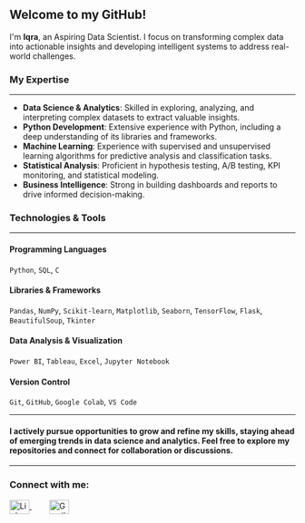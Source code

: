 ## Welcome to my GitHub!

I'm **Iqra**, an Aspiring Data Scientist. I focus on transforming complex data into actionable insights and developing intelligent systems to address real-world challenges.

### My Expertise
___
- **Data Science & Analytics**: Skilled in exploring, analyzing, and interpreting complex datasets to extract valuable insights.
- **Python Development**: Extensive experience with Python, including a deep understanding of its libraries and frameworks.
- **Machine Learning**: Experience with supervised and unsupervised learning algorithms for predictive analysis and classification tasks.
- **Statistical Analysis**: Proficient in hypothesis testing, A/B testing, KPI monitoring, and statistical modeling.
- **Business Intelligence**: Strong in building dashboards and reports to drive informed decision-making.
  

### Technologies & Tools
---

#### Programming Languages  
`Python`, `SQL`, `C`

#### Libraries & Frameworks  
`Pandas`, `NumPy`, `Scikit-learn`, `Matplotlib`, `Seaborn`, `TensorFlow`, `Flask`, `BeautifulSoup`, `Tkinter`

#### Data Analysis & Visualization  
`Power BI`, `Tableau`, `Excel`, `Jupyter Notebook`

#### Version Control  
`Git`, `GitHub`, `Google Colab`, `VS Code`

---
#### I actively pursue opportunities to grow and refine my skills, staying ahead of emerging trends in data science and analytics. Feel free to explore my repositories and connect for collaboration or discussions.
---


<h3 align="left">Connect with me:</h3>
<p align="left">
  <a href="https://linkedin.com/in/iqra-fatima-umang-b2852a237" target="blank" style="margin-right: 15px;">
    <img align="center" src="https://raw.githubusercontent.com/rahuldkjain/github-profile-readme-generator/master/src/images/icons/Social/linked-in-alt.svg" alt="LinkedIn" height="25" width="35" />
  </a> &nbsp;&nbsp;&nbsp;
  
  <a href="mailto:syedaaiqraa1308@gmail.com" target="_blank">
    <img align="center" src="https://upload.wikimedia.org/wikipedia/commons/thumb/7/7e/Gmail_icon_%282020%29.svg/512px-Gmail_icon_%282020%29.svg.png" alt="Gmail" height="25" width="35" />
  </a>
</p>


